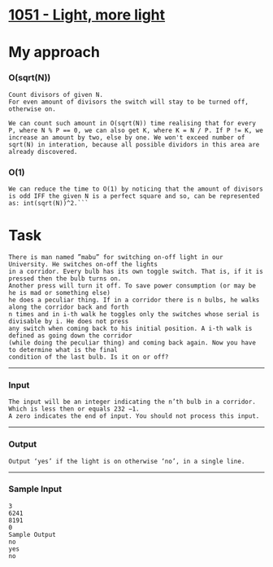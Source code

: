# [1051 - Light, more light](https://onlinejudge.org/index.php?option=com_onlinejudge&Itemid=8&page=show_problem&problem=1051)

# My approach

### O(sqrt(N))

```
Count divisors of given N.
For even amount of divisors the switch will stay to be turned off, otherwise on.

We can count such amount in O(sqrt(N)) time realising that for every P, where N % P == 0, we can also get K, where K = N / P. If P != K, we increase an amount by two, else by one. We won't exceed number of sqrt(N) in interation, because all possible dividors in this area are already discovered.
```

### O(1)

````
We can reduce the time to O(1) by noticing that the amount of divisors is odd IFF the given N is a perfect square and so, can be represented as: int(sqrt(N))^2.```
````

# Task

```
There is man named ”mabu” for switching on-off light in our University. He switches on-off the lights
in a corridor. Every bulb has its own toggle switch. That is, if it is pressed then the bulb turns on.
Another press will turn it off. To save power consumption (or may be he is mad or something else)
he does a peculiar thing. If in a corridor there is n bulbs, he walks along the corridor back and forth
n times and in i-th walk he toggles only the switches whose serial is divisable by i. He does not press
any switch when coming back to his initial position. A i-th walk is defined as going down the corridor
(while doing the peculiar thing) and coming back again. Now you have to determine what is the final
condition of the last bulb. Is it on or off?
```

---

### Input

```
The input will be an integer indicating the n’th bulb in a corridor. Which is less then or equals 232 −1.
A zero indicates the end of input. You should not process this input.
```

---

### Output

```
Output ‘yes’ if the light is on otherwise ‘no’, in a single line.
```

---

### Sample Input

```
3
6241
8191
0
Sample Output
no
yes
no
```
